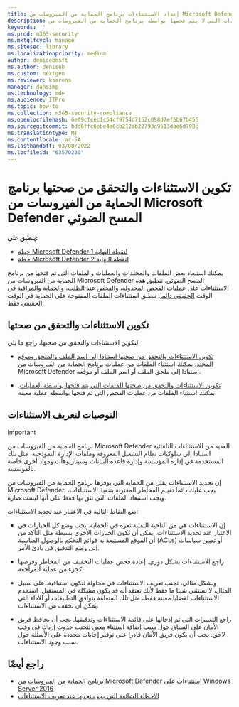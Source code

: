 ```yaml
---
title: إعداد الاستثناءات برنامج الحماية من الفيروسات من Microsoft Defender المسح الضوئي
description: يمكنك استثناء الملفات (بما في ذلك الملفات التي تم تعديلها بواسطة عمليات محددة) والمجلدات التي لا يتم فحصها بواسطة برنامج الحماية من الفيروسات من Microsoft Defender. تحقق من صحة استثناءاتك باستخدام PowerShell.
keywords: ''
ms.prod: m365-security
ms.mktglfcycl: manage
ms.sitesec: library
ms.localizationpriority: medium
author: denisebmsft
ms.author: deniseb
ms.custom: nextgen
ms.reviewer: ksarens
manager: dansimp
ms.technology: mde
ms.audience: ITPro
ms.topic: how-to
ms.collection: m365-security-compliance
ms.openlocfilehash: 6ef9cfcec1c54cf9754d7152c098d7ef5b67b456
ms.sourcegitcommit: bdd6ffc6ebe4e6cb212ab22793d9513dae6d798c
ms.translationtype: MT
ms.contentlocale: ar-SA
ms.lasthandoff: 03/08/2022
ms.locfileid: "63570230"
---
```

# <a name="configure-and-validate-exclusions-for-microsoft-defender-antivirus-scans"></a>تكوين الاستثناءات والتحقق من صحتها برنامج الحماية من الفيروسات من Microsoft Defender المسح الضوئي

**ينطبق على:**
- [خطة Microsoft Defender لنقطة النهاية 1](https://go.microsoft.com/fwlink/p/?linkid=2154037)
- [خطة Microsoft Defender لنقطة النهاية 2](https://go.microsoft.com/fwlink/p/?linkid=2154037)


يمكنك استبعاد بعض الملفات والمجلدات والعمليات والملفات التي تم فتحها من برنامج الحماية من الفيروسات من Microsoft Defender المسح الضوئي. تنطبق هذه الاستثناءات على عمليات [](scheduled-catch-up-scans-microsoft-defender-antivirus.md)الفحص المجدولة، [](run-scan-microsoft-defender-antivirus.md)والفحص عند الطلب، والحماية والمراقبة في الوقت [الحقيقي دائما](configure-real-time-protection-microsoft-defender-antivirus.md). تنطبق استثناءات الملفات المفتوحة على الحماية في الوقت الحقيقي فقط.

## <a name="configure-and-validate-exclusions"></a>تكوين الاستثناءات والتحقق من صحتها

لتكوين الاستثناءات والتحقق من صحتها، راجع ما يلي:

- [تكوين الاستثناءات والتحقق من صحتها استنادا إلى اسم الملف والملحق وموقع المجلد](configure-extension-file-exclusions-microsoft-defender-antivirus.md). يمكنك استثناء الملفات من عمليات برنامج الحماية من الفيروسات من Microsoft Defender استنادا إلى ملحق الملف أو اسم الملف أو موقعه.

- [تكوين الاستثناءات والتحقق من صحتها للملفات التي يتم فتحها بواسطة العمليات](configure-process-opened-file-exclusions-microsoft-defender-antivirus.md). يمكنك استثناء الملفات من عمليات الفحص التي تم فتحها بواسطة عملية معينة.

## <a name="recommendations-for-defining-exclusions"></a>التوصيات لتعريف الاستثناءات

> [!IMPORTANT]
> برنامج الحماية من الفيروسات من Microsoft Defender العديد من الاستثناءات التلقائية استنادا إلى سلوكيات نظام التشغيل المعروفة وملفات الإدارة النموذجية، مثل تلك المستخدمة في إدارة المؤسسة وإدارة قاعدة البيانات وسيناريوهات ومواد أخرى خاصة بالمؤسسة.
>
> إن تحديد الاستثناءات يقلل من الحماية التي يوفرها برنامج الحماية من الفيروسات من Microsoft Defender. يجب عليك دائما تقييم المخاطر المقترنة بتنفيذ الاستثناءات، ويجب استبعاد الملفات التي تثق بها فقط على أنها ليست ضارة.

ضع النقاط التالية في الاعتبار عند تحديد الاستثناءات:

- إن الاستثناءات هي من الناحية التقنية ثغرة في الحماية. يجب وضع كل الخيارات في الاعتبار عند تحديد الاستثناءات. يمكن أن تكون الخيارات الأخرى بسيطة مثل التأكد من أن الموقع المستبعد به قوائم التحكم بالوصول المناسبة (ACLs) أو تعيين سياسات إلى وضع التدقيق في بادئ الأمر.

- راجع الاستثناءات بشكل دوري. إعادة فحص عمليات التخفيف من المخاطر وفرضها كجزء من عملية المراجعة.

- وبشكل مثالي، تجنب تعريف الاستثناءات في محاولة لتكون استباقية. على سبيل المثال، لا تستثني شيئا ما فقط لأنك تعتقد أنه قد يكون مشكلة في المستقبل. استخدم الاستثناءات لقضايا معينة فقط، مثل تلك المتعلقة بتوافق التطبيقات أو الأداء التي يمكن أن تخفف من الاستثناءات.

- راجع التغييرات التي تم إدخالها على قائمة الاستثناءات وتدقيقها. يجب أن يحافظ فريق الأمان على السياق حول سبب إضافة استثناء معين لتجنب حدوث إرباك في وقت لاحق. يجب أن يكون فريق الأمان قادرا على توفير إجابات محددة على الأسئلة حول سبب وجود الاستثناءات.

## <a name="see-also"></a>راجع أيضًا

- [برنامج الحماية من الفيروسات من Microsoft Defender استثناءات على Windows Server 2016](configure-server-exclusions-microsoft-defender-antivirus.md)
- [الأخطاء الشائعة التي يجب تجنبها عند تعريف الاستثناءات](common-exclusion-mistakes-microsoft-defender-antivirus.md)
